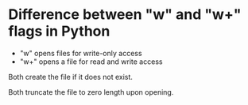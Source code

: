 # Difference between "w" and "w+" flags in Python

- "w" opens files for write-only access
- "w+" opens a file for read and write access

Both create the file if it does not exist.

Both truncate the file to zero length upon opening.
